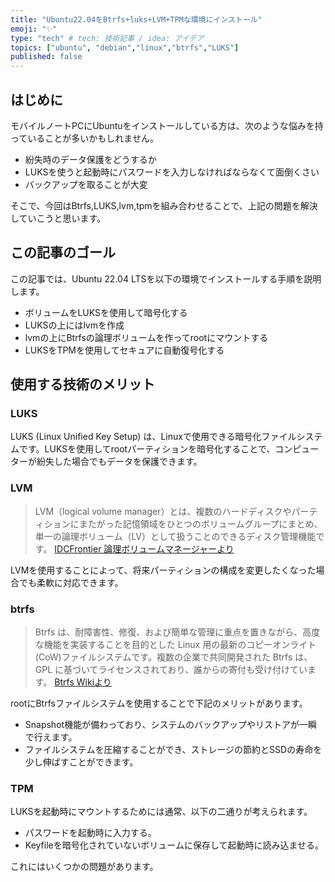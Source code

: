 ```yaml
---
title: "Ubuntu22.04をBtrfs+luks+LVM+TPMな環境にインストール"
emoji: "✨"
type: "tech" # tech: 技術記事 / idea: アイデア
topics: ["ubuntu", "debian","linux","btrfs","LUKS"]
published: false
---
```


## はじめに

モバイルノートPCにUbuntuをインストールしている方は、次のような悩みを持っていることが多いかもしれません。

- 紛失時のデータ保護をどうするか
- LUKSを使うと起動時にパスワードを入力しなければならなくて面倒くさい
- バックアップを取ることが大変

そこで、今回はBtrfs,LUKS,lvm,tpmを組み合わせることで、上記の問題を解決していこうと思います。

## この記事のゴール

この記事では、Ubuntu 22.04 LTSを以下の環境でインストールする手順を説明します。

- ボリュームをLUKSを使用して暗号化する
- LUKSの上にはlvmを作成
- lvmの上にBtrfsの論理ボリュームを作ってrootにマウントする
- LUKSをTPMを使用してセキュアに自動復号化する

## 使用する技術のメリット

### LUKS

LUKS (Linux Unified Key Setup) は、Linuxで使用できる暗号化ファイルシステムです。LUKSを使用してrootパーティションを暗号化することで、コンピューターが紛失した場合でもデータを保護できます。

### LVM

> LVM（logical volume manager）とは、複数のハードディスクやパーティションにまたがった記憶領域をひとつのボリュームグループにまとめ、単一の論理ボリューム（LV）として扱うことのできるディスク管理機能です。
[IDCFrontier 論理ボリュームマネージャーより](https://www.idcf.jp/words/lvm.html)

LVMを使用することによって、将来パーティションの構成を変更したくなった場合でも柔軟に対応できます。

### btrfs

> Btrfs は、耐障害性、修復、および簡単な管理に重点を置きながら、高度な機能を実装することを目的とした Linux 用の最新のコピーオンライト(CoW)ファイルシステムです。複数の企業で共同開発された Btrfs は、GPL に基づいてライセンスされており、誰からの寄付も受け付けています。
[Btrfs Wikiより](https://archive.kernel.org/oldwiki/btrfs.wiki.kernel.org/index.php/Main_Page.html)

rootにBtrfsファイルシステムを使用することで下記のメリットがあります。

- Snapshot機能が備わっており、システムのバックアップやリストアが一瞬で行えます。
- ファイルシステムを圧縮することができ、ストレージの節約とSSDの寿命を少し伸ばすことができます。

### TPM

LUKSを起動時にマウントするためには通常、以下の二通りが考えられます。

- パスワードを起動時に入力する。
- Keyfileを暗号化されていないボリュームに保存して起動時に読み込ませる。

これにはいくつかの問題があります。
